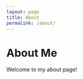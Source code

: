 ```yaml
---
layout: page
title: About
permalink: /about/
---
```


# About Me

Welcome to my about page!
